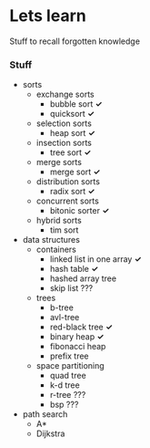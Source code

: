 # Lets learn

Stuff to recall forgotten knowledge

### Stuff

- sorts
	- exchange sorts
		- bubble sort **✓**
		- quicksort **✓**
	- selection sorts
		- heap sort **✓**
	- insection sorts
		- tree sort **✓**
	- merge sorts
		- merge sort **✓**
	- distribution sorts
		- radix sort **✓**
	- concurrent sorts
		- bitonic sorter **✓**
	- hybrid sorts
		- tim sort
- data structures
	- containers
		- linked list in one array **✓**
		- hash table **✓**
		- hashed array tree
		- skip list ???
	- trees
		- b-tree
		- avl-tree
		- red-black tree **✓**
		- binary heap **✓**
		- fibonacci heap
		- prefix tree
	- space partitioning
		- quad tree
		- k-d tree
		- r-tree ???
		- bsp ???
- path search
	- A*
	- Dijkstra
